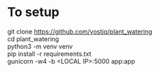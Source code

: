 # To setup

git clone https://github.com/yostiq/plant_watering  
cd plant_watering  
python3 -m venv venv  
pip install -r requirements.txt  
gunicorn -w4 -b \<LOCAL IP\>:5000 app:app
